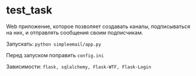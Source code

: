 test_task
=========

Web приложение, которое позволяет создавать каналы, подписываться на них, и отправлять сообщения своим подписчикам.

Запускать:
`python simpleemail/app.py`

Перед запуском поправить `config.ini`

Зависимости:
`flask, sqlalchemy, Flask-WTF, Flask-Login`
